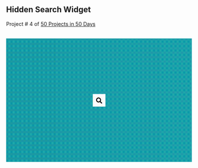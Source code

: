 ## Hidden Search Widget
Project # 4 of [50 Projects in 50 Days](https://50projects50days.com/) <br><br>

![hidden-search-widget](docs/04-hidden-search-widget.gif)